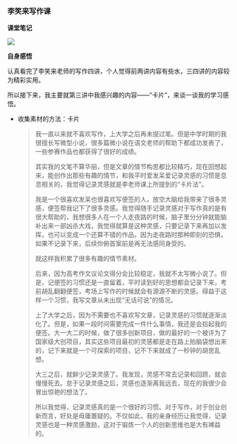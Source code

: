 ### 李笑来写作课 ###

**课堂笔记**

![](C:\Users\丁晓宇\Desktop\李笑来写作课.png)

**自身感悟**

认真看完了李笑来老师的写作四讲，个人觉得前两讲内容有些水，三四讲的内容较为精彩实用。

所以接下来，我主要就第三讲中我感兴趣的内容——“卡片”，来谈一谈我的学习感悟。

* 收集素材的方法：卡片

  > 我一直以来就不喜欢写作，上大学之后再未提过笔。但是中学时期的我很擅长写微型小说，很多篇微小说在语文老师的帮助下都成功发表了，一些参赛作品也都获得了很好的成绩。
  >
  > 其实我的文笔不算华丽，但是文章的情节构思都比较精巧，现在回想起来，能创作出那些有趣的情节，和我平时爱发呆爱记录灵感的习惯是息息相关的，我觉得记录灵感就是李老师课上所提到的“卡片法”。
  >
  > 我是一个很喜欢发呆也很喜欢写便签的人，放空大脑给我带来了很多灵感，便签帮我记下了很多灵感。我觉得随手记录灵感对于写作真的是有很大帮助的，我想很多人在一个人走夜路的时候，脑子里分分钟就能脑补出来一部凶杀大戏，我觉得就算是这种灵感，只要记录下来再加以发挥，也可以变成一个还算不错的作品。因为走夜路时那种即刻的恐惧，如果不记录下来，后续你俯首案前是再无法感同身受的。
  >
  > 就这样我积累了很多有趣的情节素材。
  >
  > 后来，因为高考作文议论文得分会比较稳定，我就不太写微小说了。但是，记便签的习惯还是一直留着，平时读到好的思想都会记录下来，考前胡乱翻翻便签，考场上写作的时候就会有源源不断的灵感。得益于这样一个习惯，我写文章从未出现“无话可说”的情况。
  >
  > 上了大学之后，因为不需要也不喜欢写文章，记录灵感的习惯就逐渐淡化了。但是，如果一段时间需要完成一件什么事情，我还是会拾起我的便签。大一大二的时候，做了很多创新项目，做的最好的一个被评为了国家级大创项目，其实这些项目最初的灵感都是走在路上拍脑袋想出来的，记下来就是一个可探索的项目，记不下来就成了一秒钟的胡思乱想。
  >
  > 大三之后，就鲜少记录灵感了。我发现，灵感不常去记录和回顾，就会慢慢死去。怠于记录灵感之后，灵感也逐渐离我远去，现在的我很少会冒出惊艳的想法了。
  >
  > 所以我觉得，记录灵感真的是一个很好的习惯。对于写作，对于创业创新而言，好处是毋庸置疑的。不仅如此，我的亲身经历让我觉得，记录灵感也是一种灵感激励，这对于锻炼一个人的创新思维也是大有裨益的。


